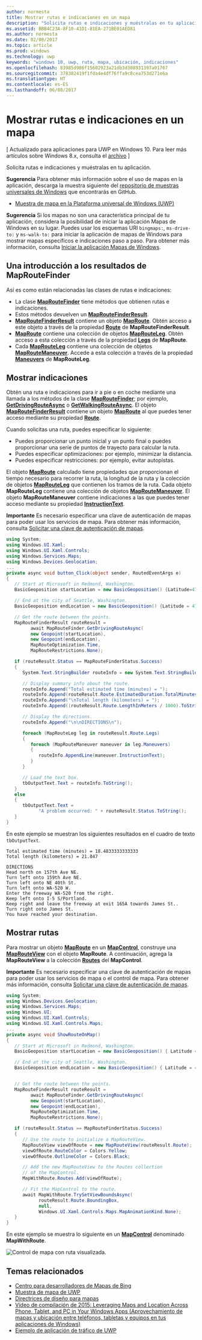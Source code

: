 ```yaml
---
author: normesta
title: Mostrar rutas e indicaciones en un mapa
description: "Solicita rutas e indicaciones y muéstralas en tu aplicación."
ms.assetid: BBB4C23A-8F10-41D1-81EA-271BE01AED81
ms.author: normesta
ms.date: 02/08/2017
ms.topic: article
ms.prod: windows
ms.technology: uwp
keywords: "windows 10, uwp, ruta, mapa, ubicación, indicaciones"
ms.openlocfilehash: 83985d986f15602923a21db3d308931397a01767
ms.sourcegitcommit: 378382419f1fda4e4df76ffa9c8cea753d271e6a
ms.translationtype: HT
ms.contentlocale: es-ES
ms.lasthandoff: 06/08/2017
---
```

# <a name="display-routes-and-directions-on-a-map"></a>Mostrar rutas e indicaciones en un mapa


\[ Actualizado para aplicaciones para UWP en Windows 10. Para leer más artículos sobre Windows 8.x, consulta el [archivo](http://go.microsoft.com/fwlink/p/?linkid=619132) \]


Solicita rutas e indicaciones y muéstralas en tu aplicación.

**Sugerencia** Para obtener más información sobre el uso de mapas en la aplicación, descarga la muestra siguiente del [repositorio de muestras universales de Windows](http://go.microsoft.com/fwlink/p/?LinkId=619979) que encontrarás en GitHub.

-   [Muestra de mapa en la Plataforma universal de Windows (UWP)](http://go.microsoft.com/fwlink/p/?LinkId=619977)

**Sugerencia** Si los mapas no son una característica principal de tu aplicación, considera la posibilidad de iniciar la aplicación Mapas de Windows en su lugar. Puedes usar los esquemas URI `bingmaps:`, `ms-drive-to:` y `ms-walk-to:` para iniciar la aplicación de mapas de Windows para mostrar mapas específicos e indicaciones paso a paso. Para obtener más información, consulta [Iniciar la aplicación Mapas de Windows](https://msdn.microsoft.com/library/windows/apps/mt228341).

 

## <a name="an-intro-to-maproutefinder-results"></a>Una introducción a los resultados de MapRouteFinder


Así es como están relacionadas las clases de rutas e indicaciones:

-   La clase [**MapRouteFinder**](https://msdn.microsoft.com/library/windows/apps/dn636938) tiene métodos que obtienen rutas e indicaciones.
-   Estos métodos devuelven un [**MapRouteFinderResult**](https://msdn.microsoft.com/library/windows/apps/dn636939).
-   [**MapRouteFinderResult**](https://msdn.microsoft.com/library/windows/apps/dn636939) contiene un objeto [**MapRoute**](https://msdn.microsoft.com/library/windows/apps/dn636937). Obtén acceso a este objeto a través de la propiedad [**Route**](https://msdn.microsoft.com/library/windows/apps/dn636940) de **MapRouteFinderResult**.
-   [**MapRoute**](https://msdn.microsoft.com/library/windows/apps/dn636937) contiene una colección de objetos [**MapRouteLeg**](https://msdn.microsoft.com/library/windows/apps/dn636955). Obtén acceso a esta colección a través de la propiedad [**Legs**](https://msdn.microsoft.com/library/windows/apps/dn636973) de **MapRoute**.
-   Cada [**MapRouteLeg**](https://msdn.microsoft.com/library/windows/apps/dn636955) contiene una colección de objetos [**MapRouteManeuver**](https://msdn.microsoft.com/library/windows/apps/dn636961). Accede a esta colección a través de la propiedad [**Maneuvers**](https://msdn.microsoft.com/library/windows/apps/dn636959) de **MapRouteLeg**.

## <a name="display-directions"></a>Mostrar indicaciones


Obtén una ruta e indicaciones para ir a pie o en coche mediante una llamada a los métodos de la clase [**MapRouteFinder**](https://msdn.microsoft.com/library/windows/apps/dn636938); por ejemplo, [**GetDrivingRouteAsync**](https://msdn.microsoft.com/library/windows/apps/dn636943) o [**GetWalkingRouteAsync**](https://msdn.microsoft.com/library/windows/apps/dn636953). El objeto [**MapRouteFinderResult**](https://msdn.microsoft.com/library/windows/apps/dn636939) contiene un objeto [**MapRoute**](https://msdn.microsoft.com/library/windows/apps/dn636937) al que puedes tener acceso mediante su propiedad [**Route**](https://msdn.microsoft.com/library/windows/apps/dn636940).

Cuando solicitas una ruta, puedes especificar lo siguiente:

-   Puedes proporcionar un punto inicial y un punto final o puedes proporcionar una serie de puntos de trayecto para calcular la ruta.
-   Puedes especificar optimizaciones: por ejemplo, minimizar la distancia.
-   Puedes especificar restricciones: por ejemplo, evitar autopistas.

El objeto [**MapRoute**](https://msdn.microsoft.com/library/windows/apps/dn636937) calculado tiene propiedades que proporcionan el tiempo necesario para recorrer la ruta, la longitud de la ruta y la colección de objetos [**MapRouteLeg**](https://msdn.microsoft.com/library/windows/apps/dn636955) que contienen los tramos de la ruta. Cada objeto **MapRouteLeg** contiene una colección de objetos [**MapRouteManeuver**](https://msdn.microsoft.com/library/windows/apps/dn636961). El objeto **MapRouteManeuver** contiene indicaciones a las que puedes tener acceso mediante su propiedad [**InstructionText**](https://msdn.microsoft.com/library/windows/apps/dn636964).

**Importante** Es necesario especificar una clave de autenticación de mapas para poder usar los servicios de mapa. Para obtener más información, consulta [Solicitar una clave de autenticación de mapas](authentication-key.md).

 

```csharp
using System;
using Windows.UI.Xaml;
using Windows.UI.Xaml.Controls;
using Windows.Services.Maps;
using Windows.Devices.Geolocation;
...
private async void button_Click(object sender, RoutedEventArgs e)
{
   // Start at Microsoft in Redmond, Washington.
   BasicGeoposition startLocation = new BasicGeoposition() {Latitude=47.643,Longitude=-122.131};

   // End at the city of Seattle, Washington.
   BasicGeoposition endLocation = new BasicGeoposition() {Latitude = 47.604,Longitude= -122.329};

   // Get the route between the points.
   MapRouteFinderResult routeResult =
         await MapRouteFinder.GetDrivingRouteAsync(
         new Geopoint(startLocation),
         new Geopoint(endLocation),
         MapRouteOptimization.Time,
         MapRouteRestrictions.None);

   if (routeResult.Status == MapRouteFinderStatus.Success)
   {
      System.Text.StringBuilder routeInfo = new System.Text.StringBuilder();

      // Display summary info about the route.
      routeInfo.Append("Total estimated time (minutes) = ");
      routeInfo.Append(routeResult.Route.EstimatedDuration.TotalMinutes.ToString());
      routeInfo.Append("\nTotal length (kilometers) = ");
      routeInfo.Append((routeResult.Route.LengthInMeters / 1000).ToString());

      // Display the directions.
      routeInfo.Append("\n\nDIRECTIONS\n");

      foreach (MapRouteLeg leg in routeResult.Route.Legs)
      {
         foreach (MapRouteManeuver maneuver in leg.Maneuvers)
         {
            routeInfo.AppendLine(maneuver.InstructionText);
         }
      }

      // Load the text box.
      tbOutputText.Text = routeInfo.ToString();
   }
   else
   {
      tbOutputText.Text =
            "A problem occurred: " + routeResult.Status.ToString();
   }
}
```

En este ejemplo se muestran los siguientes resultados en el cuadro de texto `tbOutputText`.

``` syntax
Total estimated time (minutes) = 18.4833333333333
Total length (kilometers) = 21.847

DIRECTIONS
Head north on 157th Ave NE.
Turn left onto 159th Ave NE.
Turn left onto NE 40th St.
Turn left onto WA-520 W.
Enter the freeway WA-520 from the right.
Keep left onto I-5 S/Portland.
Keep right and leave the freeway at exit 165A towards James St..
Turn right onto James St.
You have reached your destination.
```

## <a name="display-routes"></a>Mostrar rutas


Para mostrar un objeto [**MapRoute**](https://msdn.microsoft.com/library/windows/apps/dn636937) en un [**MapControl**](https://msdn.microsoft.com/library/windows/apps/dn637004), construye una [**MapRouteView**](https://msdn.microsoft.com/library/windows/apps/dn637122) con el objeto **MapRoute**. A continuación, agrega la **MapRouteView** a la colección [**Routes**](https://msdn.microsoft.com/library/windows/apps/dn637047) del **MapControl**.

**Importante** Es necesario especificar una clave de autenticación de mapas para poder usar los servicios de mapa o el control de mapa. Para obtener más información, consulta [Solicitar una clave de autenticación de mapas](authentication-key.md).

 

```csharp
using System;
using Windows.Devices.Geolocation;
using Windows.Services.Maps;
using Windows.UI;
using Windows.UI.Xaml.Controls;
using Windows.UI.Xaml.Controls.Maps;
...
private async void ShowRouteOnMap()
{
   // Start at Microsoft in Redmond, Washington.
   BasicGeoposition startLocation = new BasicGeoposition() { Latitude = 47.643, Longitude = -122.131 };

   // End at the city of Seattle, Washington.
   BasicGeoposition endLocation = new BasicGeoposition() { Latitude = 47.604, Longitude = -122.329 };


   // Get the route between the points.
   MapRouteFinderResult routeResult =
         await MapRouteFinder.GetDrivingRouteAsync(
         new Geopoint(startLocation),
         new Geopoint(endLocation),
         MapRouteOptimization.Time,
         MapRouteRestrictions.None);

   if (routeResult.Status == MapRouteFinderStatus.Success)
   {
      // Use the route to initialize a MapRouteView.
      MapRouteView viewOfRoute = new MapRouteView(routeResult.Route);
      viewOfRoute.RouteColor = Colors.Yellow;
      viewOfRoute.OutlineColor = Colors.Black;

      // Add the new MapRouteView to the Routes collection
      // of the MapControl.
      MapWithRoute.Routes.Add(viewOfRoute);

      // Fit the MapControl to the route.
      await MapWithRoute.TrySetViewBoundsAsync(
            routeResult.Route.BoundingBox,
            null,
            Windows.UI.Xaml.Controls.Maps.MapAnimationKind.None);
   }
}
```

En este ejemplo se muestra lo siguiente en un [**MapControl**](https://msdn.microsoft.com/library/windows/apps/dn637004) denominado **MapWithRoute**.

![Control de mapa con ruta visualizada.](images/routeonmap.png)

## <a name="related-topics"></a>Temas relacionados

* [Centro para desarrolladores de Mapas de Bing](https://www.bingmapsportal.com/)
* [Muestra de mapa de UWP](http://go.microsoft.com/fwlink/p/?LinkId=619977)
* [Directrices de diseño para mapas](https://msdn.microsoft.com/library/windows/apps/dn596102)
* [Vídeo de compilación de 2015: Leveraging Maps and Location Across Phone, Tablet, and PC in Your Windows Apps (Aprovechamiento de mapas y ubicación entre teléfonos, tabletas y equipos en tus aplicaciones de Windows)](https://channel9.msdn.com/Events/Build/2015/2-757)
* [Ejemplo de aplicación de tráfico de UWP](http://go.microsoft.com/fwlink/p/?LinkId=619982)
